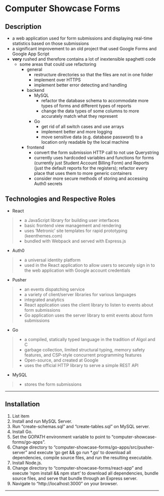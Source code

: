 Computer Showcase Forms
===================

Description
-------------
 - a web application used for form submissions and displaying real-time statistics based on those submissions
 - a significant improvement to an old project that used Google Forms and Google App Script
 - **very** rushed and therefore contains a lot of inextensible spaghetti code
	- some areas that could use refactoring
		-  general
			- restructure directories so that the files are not in one folder
			- implement over HTTPS
			- implement better error detecting and handling
		- backend
			- MySQL
				- refactor the database schema to accommodate more types of forms and different types of reports
				- change the data types of some columns to more accurately match what they represent
			- Go
				- get rid of all switch cases and use arrays
				- implement better and more logging
				- move sensitive data (e.g. database password) to a location only readable by the local machine
		- frontend
			- convert the form submission HTTP call to not use Querystring
			- currently uses hardcoded variables and functions for forms (currently just Student Account Billing Form) and Reports (just the default reports for the registers); refactor every place that uses them to more generic containers
			- consider more secure methods of storing and accessing Auth0 secrets

Technologies and Respective Roles
-------------
- React
> - a JavaScript library for building user interfaces
> - basic frontend view management and rendering
> - uses ‘Metronic’ site templates for rapid prototyping (keenthemes.com)
> - bundled with Webpack and served with Express.js

- Auth0
> - a universal identity platform
> - used in the React application to allow users to securely sign in to the web application with Google account credentials

- Pusher
> - an events dispatching service
> - a variety of client/server libraries for various languages
> - integrated analytics
> - React application uses the client library to listen to events about form submissions
> - Go application uses the server library to emit events about form submissions

- Go
> - a compiled, statically typed language in the tradition of Algol and C
> - garbage collection, limited structural typing, memory safety features, and CSP-style concurrent programming features
> - Open-source, and created at Google
> - uses the official HTTP library to serve a simple REST API

- MySQL
> - stores the form submissions

----------

Installation
-------------------

 1. List item
 2. Install and run MySQL Server.
 3. Run “create-schemas.sql” and “create-tables.sql” on MySQL server.
 4. Install Go.
 5. Set the GOPATH environment variable to point to “computer-showcase-forms/go-apps”.
 6. Change directory to “computer-showcase-forms/go-apps/src/pusher-server” and execute ‘go get && go run *.go’ to download all dependencies, compile source files, and run the resulting executable.
 7. Install Node.js.
 8. Change directory to “computer-showcase-forms/react-app” and execute ‘npm install && npm start’ to download all dependencies, bundle source files, and serve that bundle through an Express server.
 9. Navigate to “http://localhost:3000” on your browser.


----------
